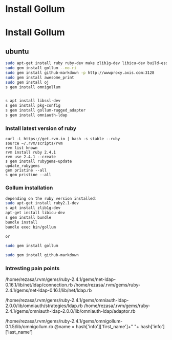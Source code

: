 # Install Gollum

Install Gollum
==============

## ubuntu

``` bash
sudo apt-get install ruby ruby-dev make zlib1g-dev libicu-dev build-essential git cmake
sudo gem install gollum --no-ri
sudo gem install github-markdown -p http://wwwproxy.axis.com:3128
sudo gem install awesome_print
sudo gem install oj
s gem install omnigollum


s apt install libssl-dev
s gem install pkg-config
s gem install gollum-rugged_adapter
s gem install omniauth-ldap

```

### Install latest version of ruby
```
curl -L https://get.rvm.io | bash -s stable --ruby
source ~/.rvm/scripts/rvm
rvm list known
rvm install ruby 2.4.1
rvm use 2.4.1 --create
s gem install rubygems-update
update_rubygems
gem pristine --all
s gem pristine --all
```



### Gollum installation

```bash
depending on the ruby version installed:
sudo apt-get install ruby2.1-dev
s apt install zlib1g-dev
apt-get install libicu-dev
s gem install bundle
bundle install
bundle exec bin/gollum

or
	
sudo gem install gollum

sudo gem install github-markdown


```

### Intresting pain points
/home/rezasa/.rvm/gems/ruby-2.4.1/gems/net-ldap-0.16.1/lib/net/ldap/connection.rb
/home/rezasa/.rvm/gems/ruby-2.4.1/gems/net-ldap-0.16.1/lib/net/ldap.rb

/home/rezasa/.rvm/gems/ruby-2.4.1/gems/omniauth-ldap-2.0.0/lib/omniauth/strategies/ldap.rb
/home/rezasa/.rvm/gems/ruby-2.4.1/gems/omniauth-ldap-2.0.0/lib/omniauth-ldap/adaptor.rb

/home/rezasa/.rvm/gems/ruby-2.4.1/gems/omnigollum-0.1.5/lib/omnigollum.rb
@name = hash['info']['first_name']+" "+ hash['info']['last_name'] 
